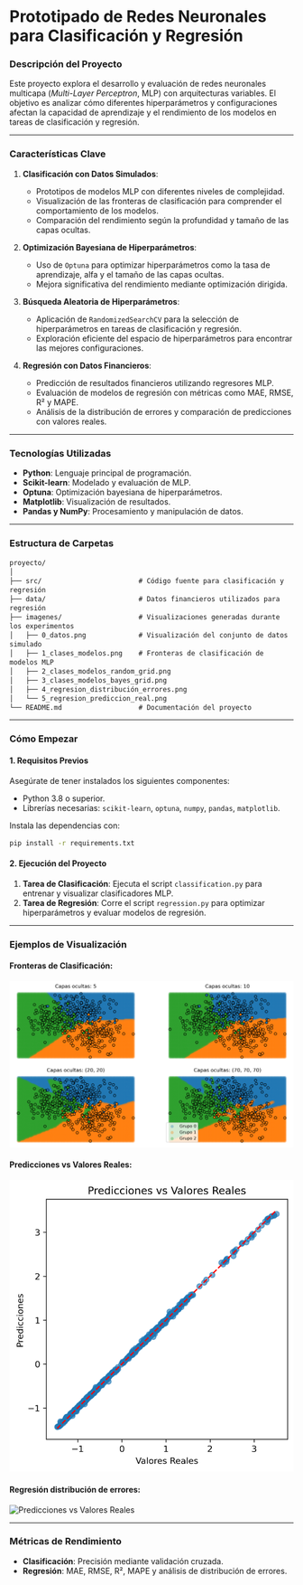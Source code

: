 # **Prototipado de Redes Neuronales para Clasificación y Regresión**

### **Descripción del Proyecto**
Este proyecto explora el desarrollo y evaluación de redes neuronales multicapa (*Multi-Layer Perceptron*, MLP) con arquitecturas variables. El objetivo es analizar cómo diferentes hiperparámetros y configuraciones afectan la capacidad de aprendizaje y el rendimiento de los modelos en tareas de clasificación y regresión.

---

### **Características Clave**
1. **Clasificación con Datos Simulados**:
   - Prototipos de modelos MLP con diferentes niveles de complejidad.
   - Visualización de las fronteras de clasificación para comprender el comportamiento de los modelos.
   - Comparación del rendimiento según la profundidad y tamaño de las capas ocultas.

2. **Optimización Bayesiana de Hiperparámetros**:
   - Uso de `Optuna` para optimizar hiperparámetros como la tasa de aprendizaje, alfa y el tamaño de las capas ocultas.
   - Mejora significativa del rendimiento mediante optimización dirigida.

3. **Búsqueda Aleatoria de Hiperparámetros**:
   - Aplicación de `RandomizedSearchCV` para la selección de hiperparámetros en tareas de clasificación y regresión.
   - Exploración eficiente del espacio de hiperparámetros para encontrar las mejores configuraciones.

4. **Regresión con Datos Financieros**:
   - Predicción de resultados financieros utilizando regresores MLP.
   - Evaluación de modelos de regresión con métricas como MAE, RMSE, R² y MAPE.
   - Análisis de la distribución de errores y comparación de predicciones con valores reales.

---

### **Tecnologías Utilizadas**
- **Python**: Lenguaje principal de programación.
- **Scikit-learn**: Modelado y evaluación de MLP.
- **Optuna**: Optimización bayesiana de hiperparámetros.
- **Matplotlib**: Visualización de resultados.
- **Pandas y NumPy**: Procesamiento y manipulación de datos.

---

### **Estructura de Carpetas**
```plaintext
proyecto/
│
├── src/                        # Código fuente para clasificación y regresión
├── data/                       # Datos financieros utilizados para regresión
├── imagenes/                   # Visualizaciones generadas durante los experimentos
│   ├── 0_datos.png             # Visualización del conjunto de datos simulado
│   ├── 1_clases_modelos.png    # Fronteras de clasificación de modelos MLP
│   ├── 2_clases_modelos_random_grid.png
│   ├── 3_clases_modelos_bayes_grid.png
│   ├── 4_regresion_distribución_errores.png
│   └── 5_regresion_prediccion_real.png
└── README.md                   # Documentación del proyecto
```

---

### **Cómo Empezar**
#### **1. Requisitos Previos**
Asegúrate de tener instalados los siguientes componentes:
- Python 3.8 o superior.
- Librerías necesarias: `scikit-learn`, `optuna`, `numpy`, `pandas`, `matplotlib`.

Instala las dependencias con:
```bash
pip install -r requirements.txt
```

#### **2. Ejecución del Proyecto**
1. **Tarea de Clasificación**: Ejecuta el script `classification.py` para entrenar y visualizar clasificadores MLP.
2. **Tarea de Regresión**: Corre el script `regression.py` para optimizar hiperparámetros y evaluar modelos de regresión.

---

### **Ejemplos de Visualización**
#### **Fronteras de Clasificación**:
![Fronteras de Clasificación](imagenes/1_clases_modelos.png)

#### **Predicciones vs Valores Reales**:
![Predicciones vs Valores Reales](imagenes/5_regresion_prediccion_real.png)

#### **Regresión distribución de errores**:
![Predicciones vs Valores Reales](imagenes/4_regresion_distribución_errores.png)

---

### **Métricas de Rendimiento**
- **Clasificación**: Precisión mediante validación cruzada.
- **Regresión**: MAE, RMSE, R², MAPE y análisis de distribución de errores.
